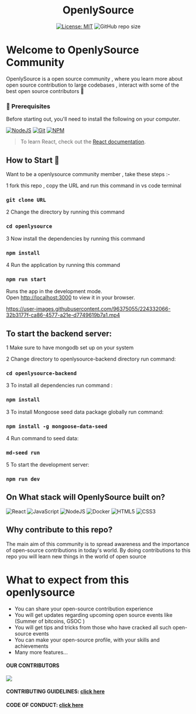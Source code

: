 <div align="center">
<h1>OpenlySource</h1>
<p><a href="https://opensource.org/licenses/MIT"><img src="https://img.shields.io/badge/License-MIT-yellow.svg" alt="License: MIT"></a> 
<img src="https://img.shields.io/github/repo-size/hparashar27/OpenlySource" alt="GitHub repo size"></p>
</div>

# Welcome to OpenlySource Community

OpenlySource is a open source community , where you learn more about open source contribution to large codebases , interact with some of the best open source contributors 🚀

### 🧾 Prerequisites

Before starting out, you'll need to install the following on your computer.

<a href="https://nodejs.org/en/download/"><img src="https://img.shields.io/badge/node.js-6DA55F?style=for-the-badge&amp;logo=node.js&amp;logoColor=white" alt="NodeJS"></a>
<a href="https://git-scm.com/downloads"><img src="https://img.shields.io/badge/git-%23F05033.svg?style=for-the-badge&amp;logo=git&amp;logoColor=white" alt="Git"></a>
<a href="https://www.npmjs.com/"><img src="https://img.shields.io/badge/NPM-%23000000.svg?style=for-the-badge&amp;logo=npm&amp;logoColor=white" alt="NPM"></a>

>To learn React, check out the [React documentation](https://reactjs.org/).

## How to Start 🚀

Want to be a openlysource community member , take these steps :-


1 fork this repo , copy the URL and run this command in vs code terminal

### `git clone URL `

2 Change the directory by running this command

### `cd openlysource`

3 Now install the dependencies by running this command

### `npm install`

4 Run the application by running this command

### `npm run start`

Runs the app in the development mode.\
Open [http://localhost:3000](http://localhost:3000) to view it in your browser.

https://user-images.githubusercontent.com/96375055/224332066-32b3177f-ca86-4577-a21e-d7749619b7a1.mp4

## To start the backend server:

1 Make sure to have mongodb set up on your system

2 Change directory to openlysource-backend directory run command:

### `cd openlysource-backend`

3 To install all dependencies run command :

### `npm install`

3 To install Mongoose seed data package globally run command:

### `npm install -g mongoose-data-seed `

4 Run command to seed data:

### `md-seed run`

5 To start the development server:

### `npm run dev`

## On What stack will OpenlySource built on?

![React](https://img.shields.io/badge/react-%2320232a.svg?style=for-the-badge&logo=react&logoColor=%2361DAFB)
![JavaScript](https://img.shields.io/badge/javascript-%23323330.svg?style=for-the-badge&logo=javascript&logoColor=%23F7DF1E)
![NodeJS](https://img.shields.io/badge/node.js-6DA55F?style=for-the-badge&logo=node.js&logoColor=white)
![Docker](https://img.shields.io/badge/docker-%230db7ed.svg?style=for-the-badge&logo=docker&logoColor=white)
![HTML5](https://img.shields.io/badge/html5-%23E34F26.svg?style=for-the-badge&logo=html5&logoColor=white)
![CSS3](https://img.shields.io/badge/css3-%231572B6.svg?style=for-the-badge&logo=css3&logoColor=white)

## Why contribute to this repo?

The main aim of this community is to spread awareness and the importance of open-source contributions in today's world. By doing contributions to this repo you will learn new things in the world of open source

# What to expect from this openlysource

-   You can share your open-source contribution experience
-   You will get updates regarding upcoming open source events like (Summer of bitcoins, GSOC )
-   You will get tips and tricks from those who have cracked all such open-source events
-   You can make your open-source profile, with your skills and achievements
-   Many more features...

#### OUR CONTRIBUTORS 
<a href="https://github.com/hparashar27/openlysource/graphs/contributors">
  <img src="https://contrib.rocks/image?repo=hparashar27/openlysource" />
</a>

#### CONTRIBUTING GUIDELINES: [click here](./CONTRIBUTING.md)

#### CODE OF CONDUCT: [click here](./CODE_OF_CONDUCT.md)


